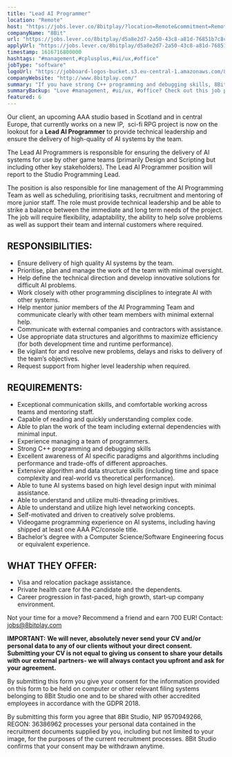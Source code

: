 ```yaml
---
title: "Lead AI Programmer"
location: "Remote"
host: "https://jobs.lever.co/8bitplay/?location=Remote&commitment=Remote"
companyName: "8Bit"
url: "https://jobs.lever.co/8bitplay/d5a8e2d7-2a50-43c8-a81d-76851b7c8c82"
applyUrl: "https://jobs.lever.co/8bitplay/d5a8e2d7-2a50-43c8-a81d-76851b7c8c82/apply"
timestamp: 1616716800000
hashtags: "#management,#cplusplus,#ui/ux,#office"
jobType: "software"
logoUrl: "https://jobboard-logos-bucket.s3.eu-central-1.amazonaws.com/8bit"
companyWebsite: "http://www.8bitplay.com/"
summary: "If you have strong C++ programming and debugging skills, 8Bit is looking for someone with your knowledge."
summaryBackup: "Love #management, #ui/ux, #office? Check out this job post!"
featured: 6
---
```


Our client, an upcoming AAA studio based in Scotland and in central Europe, that currently works on a new IP,  sci-fi RPG project is now on the lookout for a **Lead AI Programmer** to provide technical leadership and ensure the delivery of high-quality of AI systems by the team.

The Lead AI Programmers is responsible for ensuring the delivery of AI systems for use by other game teams (primarily Design and Scripting but including other key stakeholders). The Lead AI Programmer position will report to the Studio Programming Lead.

The position is also responsible for line management of the AI Programming Team as well as scheduling, prioritising tasks, recruitment and mentoring of more junior staff. The role must provide technical leadership and be able to strike a balance between the immediate and long term needs of the project. The job will require flexibility, adaptability, the ability to help solve problems as well as support their team and internal customers where required.

## RESPONSIBILITIES:

*   Ensure delivery of high quality AI systems by the team.
*   Prioritise, plan and manage the work of the team with minimal oversight.
*   Help define the technical direction and develop innovative solutions for difficult AI problems.
*   Work closely with other programming disciplines to integrate AI with other systems.
*   Help mentor junior members of the AI Programming Team and communicate clearly with other team members with minimal external help.
*   Communicate with external companies and contractors with assistance.
*   Use appropriate data structures and algorithms to maximize efficiency (for both development time and runtime performance).
*   Be vigilant for and resolve new problems, delays and risks to delivery of the team’s objectives.
*   Request support from higher level leadership when required.

## REQUIREMENTS:

*   Exceptional communication skills, and comfortable working across teams and mentoring staff.
*   Capable of reading and quickly understanding complex code.
*   Able to plan the work of the team including external dependencies with minimal input.
*   Experience managing a team of programmers.
*   Strong C++ programming and debugging skills
*   Excellent awareness of AI specific paradigms and algorithms including performance and trade-offs of different approaches.
*   Extensive algorithm and data structure skills (including time and space complexity and real-world vs theoretical performance).
*   Able to tune AI systems based on high level design input with minimal assistance.
*   Able to understand and utilize multi-threading primitives.
*   Able to understand and utilize high level networking concepts.
*   Self-motivated and driven to creatively solve problems.
*   Videogame programming experience on AI systems, including having shipped at least one AAA PC/console title.
*   Bachelor’s degree with a Computer Science/Software Engineering focus or equivalent experience.

## WHAT THEY OFFER:

*   Visa and relocation package assistance. 
*   Private health care for the candidate and the dependents.
*   Career progression in fast-paced, high growth, start-up company environment.

Not your time for a move? Recommend a friend and earn 700 EUR! Contact: jobs@8bitplay.com

**IMPORTANT:** **We will never, absolutely never send your CV and/or personal data to any of our clients without your direct consent. Submitting your CV is not equal to giving us consent to share your details with our external partners- we will always contact you upfront and ask for your agreement.**

By submitting this form you give your consent for the information provided on this form to be held on computer or other relevant filing systems belonging to 8Bit Studio one and to be shared with other accredited employees in accordance with the GDPR 2018.

By submitting this form you agree that 8Bit Studio, NIP 9570949266, REGON: 36386962 processes your personal data contained in the recruitment documents supplied by you, including but not limited to your image, for the purposes of the current recruitment processes. 8Bit Studio confirms that your consent may be withdrawn anytime.
